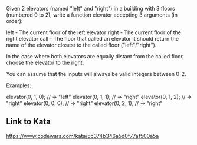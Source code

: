Given 2 elevators (named "left" and "right") in a building with 3 floors (numbered 0 to 2), write a function elevator accepting 3 arguments (in order):

left - The current floor of the left elevator
right - The current floor of the right elevator
call - The floor that called an elevator
It should return the name of the elevator closest to the called floor ("left"/"right").

In the case where both elevators are equally distant from the called floor, choose the elevator to the right.

You can assume that the inputs will always be valid integers between 0-2.

Examples:

elevator(0, 1, 0); // => "left"
elevator(0, 1, 1); // => "right"
elevator(0, 1, 2); // => "right"
elevator(0, 0, 0); // => "right"
elevator(0, 2, 1); // => "right"

## Link to Kata
https://www.codewars.com/kata/5c374b346a5d0f77af500a5a